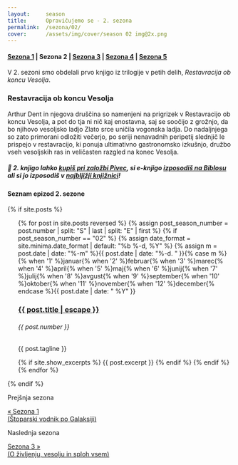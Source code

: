 ```yaml
---
layout:     season
title:      Opravičujemo se - 2. sezona
permalink:  /sezona/02/
cover:      /assets/img/cover/season 02 img@2x.png
---
```


#### [Sezona 1](../01) | Sezona 2 | [Sezona 3](../03) | [Sezona 4](../04) | [Sezona 5](../05)

V 2. sezoni smo obdelali prvo knjigo iz trilogije v petih delih, *Restavracija ob koncu Vesolja*.

### Restavracija ob koncu Vesolja

Arthur Dent in njegova druščina so namenjeni na prigrizek v Restavracijo ob koncu Vesolja, a pot do tja ni nič kaj enostavna, saj se soočijo z grožnjo, da bo njihovo vesoljsko ladjo Zlato srce uničila vogonska ladja. Do nadaljnjega so zato primorani odložiti večerjo, po seriji nenavadnih peripetij slednjič le prispejo v restavracijo, ki ponuja ultimativno gastronomsko izkušnjo, družbo vseh vesoljskih ras in veličasten razgled na konec Vesolja.

##### 📖 2. knjigo lahko [kupiš pri založbi Pivec](https://zalozba-pivec.com/knjigarna/restavracija-ob-koncu-vesolja/), si e-knjigo [izposodiš na Biblosu](https://www.biblos.si/isbn/9789616897938) ali si jo izposodiš v [najbljižji knjižnici](https://www.cobiss.si/)!


#### Seznam epizod 2. sezone

{% if site.posts %}
  <ul class="post-list">
    {% for post in site.posts reversed %}
      {% assign post_season_number = post.number | split: "S" | last | split: "E" | first %}
      {% if post_season_number == "02" %}
        <!-- Display the post details -->
        {% assign date_format = site.minima.date_format | default: "%b %-d, %Y" %}
    <time class="post-meta">{% assign m = post.date | date: "%-m" %}{{ post.date | date: "%-d. " }}{% case m %}{% when '1' %}januar{% when '2' %}februar{% when '3' %}marec{% when '4' %}april{% when '5' %}maj{% when '6' %}junij{% when '7' %}julij{% when '8' %}avgust{% when '9' %}september{% when '10' %}oktober{% when '11' %}november{% when '12' %}december{% endcase %}{{ post.date | date: " %Y" }}</time>
        <h3>
          <a class="post-link" href="{{ post.url | relative_url }}">
            {{ post.title | escape }} 
          </a>
        </h3>
        <h6 class="post-number">{{ post.number }}</h6>
        <p>{{ post.tagline }}</p>
        {% if site.show_excerpts %}
          {{ post.excerpt }}
        {% endif %}
      {% endif %}
    {% endfor %}
  </ul>
{% endif %}

<!-- Prev next -->
<div class="prev-next-post">
  <div class="prev-next-post-wrapper">  
      <div class="prev-next-post-col prev-next-post-col-1">
        <p class="page-heading">Prejšnja sezona</p>
        <a class="previous" href="../01/">&laquo; Sezona 1 <br />(Štoparski vodnik po Galaksiji)</a>
      </div>
      <div class="prev-next-post-col prev-next-post-col-2">
        <p class="page-heading">Naslednja sezona</p>
        <a class="next" href="../03/">Sezona 3 &raquo; <br />(O življenju, vesolju in sploh vsem)</a>
      </div>            
  </div>
</div>
